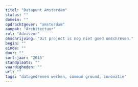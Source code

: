 ```yaml
---
titel: "Datapunt Amsterdam"
status: ""
domein: ""
opdrachtgever: "amsterdam"
aanpak: "Architectuur"
rol: "Adviseur"
omschrijving: "Dit project is nog niet goed omschreven."
begin: ""
einde: ""
duur: ""
sort-jaar: "2015"
standplaats: ""
vaardigheden: ""
url: ""
tags: "datagedreven werken, common ground, innovatie"
---
```

